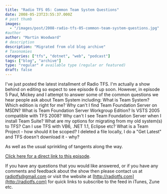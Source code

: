 ```yaml
---
title: "Radio TFS 05: Common Team System Questions"
date: 2008-05-23T23:55:37.000Z
# post thumb
images:
  - "/images/post/2008-radio-tfs-05-common-team-system-questions.jpg"
#author
author: "Martin Woodward"
# description
description: "Migrated from old blog archive"
# Taxonomies
categories: ["tfs", "dotnet", "web", "podcast"]
tags: ["blog", "archive"]
type: "regular" # available type (regular or featured)
draft: false
---
```


[](http://feeds.feedburner.com/~r/radiotfs/~5/296872926/radiotfs_005.mp3) I've just posted the latest installment of Radio TFS. I'm actually a show behind on editing so expect to see episode 6 up soon. However, in episode 5 Paul, Mickey and I attempt to answer some of the common questions we hear people ask about Team System including: What is Team System? Which edition is right for me? Why can't I find Team Foundation Server on MSDN? What is Team Foundation Server Workgroup Edition? Is VSTS 2005 compatible with TFS 2008? Why can't I see Team Foundation Server when I install Team Suite? What are my options for migrating from my old system(s) to TFS? Can I use TFS with VB6, .NET 1.1, Eclipse etc? What is a Team Project - how should it be scoped? I deleted a file locally, I do a "Get Latest" and TFS doesn't download it - why?

As well as the usual sprinkling of tangents along the way.

[Click here for a direct link to this episode](http://feeds.feedburner.com/~r/radiotfs/~5/296872926/radiotfs_005.mp3).

If you have any questions that you would like answered, or if you have any comments and feedback about the show then please contact us at [radiotfs@gmail.com](mailto:radiotfs@gmail.com) or visit the website at [http://radiotfs.com](http://radiotfs.com) for quick links to subscribe to the feed in iTunes, Zune etc.
